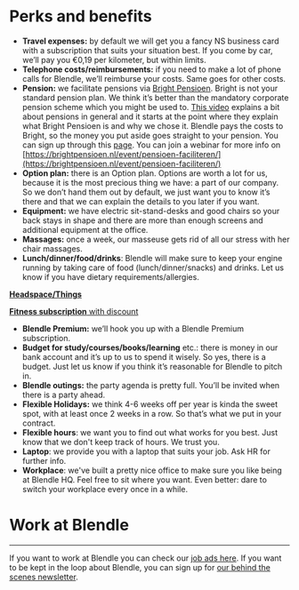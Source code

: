# Perks and benefits

- **Travel expenses:** by default we will get you a fancy NS business card with a subscription that suits your situation best. If you come by car, we’ll pay you €0,19 per kilometer, but within limits.
- **Telephone costs/reimbursements:** if you need to make a lot of phone calls for Blendle, we’ll reimburse your costs. Same goes for other costs.
- **Pension:** we facilitate pensions via [Bright Pensioen](https://brightpensioen.nl/). Bright is not your standard pension plan. We think it’s better than the mandatory corporate pension scheme which you might be used to. [This video](https://youtu.be/xfZM2JuovJM?t=1941) explains a bit about pensions in general and it starts at the point where they explain what Bright Pensioen is and why we chose it. Blendle pays the costs to Bright, so the money you put aside goes straight to your pension. You can sign up through this [page](https://brightpensioen.nl/werkgever-blendle/). 
You can join a webinar for more info on [https://brightpensioen.nl/event/pensioen-faciliteren/](https://brightpensioen.nl/event/pensioen-faciliteren/)
- **Option plan:** there is an Option plan. Options are worth a lot for us, because it is the most precious thing we have: a part of our company. So we don’t hand them out by default, we just want you to know it’s there and that we can explain the details to you later if you want.
- **Equipment:** we have electric sit-stand-desks and good chairs so your back stays in shape and there are more than enough screens and additional equipment at the office.
- **Massages:** once a week, our masseuse gets rid of all our stress with her chair massages.
- **Lunch/dinner/food/drinks**: Blendle will make sure to keep your engine running by taking care of food (lunch/dinner/snacks) and drinks. Let us know if you have dietary requirements/allergies.

[**Headspace/Things**](Perks%20and%20benefits%203bc11a81cdef41308538862425489d8d/Headspace%20Things%200918d23155214bf09711328e5db9d7a9.md)

[**Fitness subscription** with discount](Perks%20and%20benefits%203bc11a81cdef41308538862425489d8d/Fitness%20subscription%20with%20discount%200a4df2496ba84b00be8484bcd329414e.md)

- **Blendle Premium:** we’ll hook you up with a Blendle Premium subscription.
- **Budget for study/courses/books/learning** etc.: there is money in our bank account and it’s up to us to spend it wisely. So yes, there is a budget. Just let us know if you think it’s reasonable for Blendle to pitch in.
- **Blendle outings:** the party agenda is pretty full. You’ll be invited when there is a party ahead.
- **Flexible Holidays:** we think 4-6 weeks off per year is kinda the sweet spot, with at least once 2 weeks in a row. So that’s what we put in your contract.
- **Flexible hours**: we want you to find out what works for you best. Just know that we don't keep track of hours. We trust you.
- **Laptop**: we provide you with a laptop that suits your job. Ask HR for further info.
- **Workplace**: we've built a pretty nice office to make sure you like being at Blendle HQ. Feel free to sit where you want. Even better: dare to switch your workplace every once in a while.

# Work at Blendle

---

If you want to work at Blendle you can check our [job ads here](https://blendle.homerun.co/). If you want to be kept in the loop about Blendle, you can sign up for [our behind the scenes newsletter](https://blendle.homerun.co/yes-keep-me-posted/tr/apply?token=8092d4128c306003d97dd3821bad06f2).
